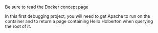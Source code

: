 Be sure to read the Docker concept page

In this first debugging project, you will need to get Apache to run on the container and to return a page containing Hello Holberton when querying the root of it. 
